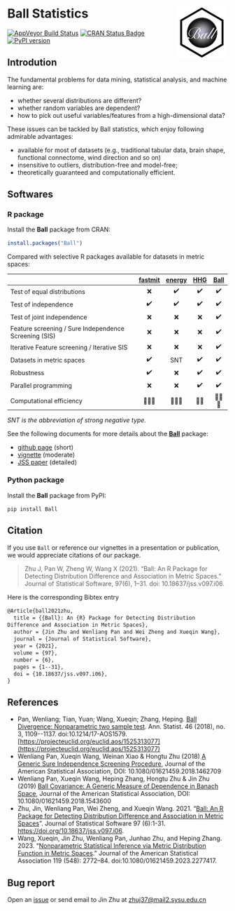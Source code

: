 Ball Statistics <img src='https://raw.githubusercontent.com/Mamba413/git_picture/master/ball_logo.png' align="right" height="120" />
===========

<!-- [![Travis Build Status](https://travis-ci.org/Mamba413/Ball.svg?branch=master)](https://travis-ci.org/Mamba413/Ball) -->
[![AppVeyor Build Status](https://ci.appveyor.com/api/projects/status/github/Mamba413/Ball?branch=master&svg=true)](https://ci.appveyor.com/project/Mamba413/Ball)
[![CRAN Status Badge](http://www.r-pkg.org/badges/version/Ball)](https://CRAN.R-project.org/package=Ball)
[![PyPI version](https://badge.fury.io/py/Ball.svg)](https://pypi.python.org/pypi/Ball/)

Introdution
----------
The fundamental problems for data mining, statistical analysis, and machine learning are:
- whether several distributions are different?
- whether random variables are dependent?
- how to pick out useful variables/features from a high-dimensional data?

These issues can be tackled by Ball statistics, which enjoy following admirable advantages:
- available for most of datasets (e.g., traditional tabular data, brain shape, functional connectome, wind direction and so on)
- insensitive to outliers, distribution-free and model-free;
- theoretically guaranteed and computationally efficient.

Softwares
----------
### R package
Install the **Ball** package from CRAN:        
```R
install.packages("Ball")
```
Compared with selective R packages available for datasets in metric spaces:

|                                   | [fastmit](https://cran.r-project.org/web/packages/fastmit) | [energy](https://cran.r-project.org/web/packages/energy) | [HHG](https://cran.r-project.org/web/packages/HHG) | [Ball](https://cran.r-project.org/web/packages/Ball) |
| :-------------------------------- | :----------------------------------------------------------: | :--------------------------------------------------------: | :--------------------------------------------------: | :----------------------------------------------------: |
| Test of equal distributions       | :x:                                                        | :heavy_check_mark:                                       | :heavy_check_mark:                                 | :heavy_check_mark:                                   |
| Test of independence              | :heavy_check_mark:                                         | :heavy_check_mark:                                       | :heavy_check_mark:                                 | :heavy_check_mark:                                   |
| Test of joint independence        | :x:                                                        | :x:                                                      | :x:                                                | :heavy_check_mark:                                   |
| Feature screening / Sure Independence Screening (SIS) | :x:                                                        | :x:                                                      | :x:                                                | :heavy_check_mark:                                   |
| Iterative Feature screening / Iterative SIS                     | :x:                                                        | :x:                                                      | :x:                                                | :heavy_check_mark:                                   |
| Datasets in metric spaces         | :heavy_check_mark:                                         | SNT                                   | :heavy_check_mark:                                 | :heavy_check_mark:                                   |
| Robustness                        | :heavy_check_mark:                                         | :x:                                                      | :heavy_check_mark:                                 | :heavy_check_mark:                                   |
| Parallel programming              | :x:                                                        | :x:                                                      | :heavy_check_mark:                                 | :heavy_check_mark:                                   |
| Computational efficiency          | :running::running::running:                                | :running::running::running:                              | :running::running:                                 | :running::running::walking:                          |

*SNT is the abbreviation of strong negative type.*

See the following documents for more details about the **[Ball](https://cran.r-project.org/web/packages/Ball)** package:
- [github page](https://github.com/Mamba413/Ball/tree/master/R-package) (short)
- [vignette](https://cran.r-project.org/web/packages/Ball/vignettes/Ball.html) (moderate)
- [JSS paper](https://arxiv.org/abs/1811.03750) (detailed)

### Python package
Install the **Ball** package from PyPI:        
```shell
pip install Ball
```

Citation
----------
If you use `Ball` or reference our vignettes in a presentation or publication, we would appreciate citations of our package.
> Zhu J, Pan W, Zheng W, Wang X (2021). “Ball: An R Package for Detecting Distribution Difference and Association in Metric Spaces.” Journal of Statistical Software, 97(6), 1–31. doi: 10.18637/jss.v097.i06.

Here is the corresponding Bibtex entry
```
@Article{ball2021zhu,
  title = {{Ball}: An {R} Package for Detecting Distribution Difference and Association in Metric Spaces},
  author = {Jin Zhu and Wenliang Pan and Wei Zheng and Xueqin Wang},
  journal = {Journal of Statistical Software},
  year = {2021},
  volume = {97},
  number = {6},
  pages = {1--31},
  doi = {10.18637/jss.v097.i06},
}
```


References
----------
- Pan, Wenliang; Tian, Yuan; Wang, Xueqin; Zhang, Heping. [Ball Divergence: Nonparametric two sample test](https://projecteuclid.org/euclid.aos/1525313077). Ann. Statist. 46 (2018), no. 3, 1109--1137. doi:10.1214/17-AOS1579. [https://projecteuclid.org/euclid.aos/1525313077](https://projecteuclid.org/euclid.aos/1525313077)
- Wenliang Pan, Xueqin Wang, Weinan Xiao & Hongtu Zhu (2018) [A Generic Sure Independence Screening Procedure](https://amstat.tandfonline.com/doi/full/10.1080/01621459.2018.1462709#.WupWaoiFM2x), Journal of the American Statistical Association, DOI: 10.1080/01621459.2018.1462709
- Wenliang Pan, Xueqin Wang, Heping Zhang, Hongtu Zhu & Jin Zhu (2019) [Ball Covariance: A Generic Measure of Dependence in Banach Space](https://doi.org/10.1080/01621459.2018.1543600), Journal of the American Statistical Association, DOI: 10.1080/01621459.2018.1543600
- Zhu, Jin, Wenliang Pan, Wei Zheng, and Xueqin Wang. 2021. “[Ball: An R Package for Detecting Distribution Difference and Association in Metric Spaces](https://www.jstatsoft.org/article/view/v097i06)”. Journal of Statistical Software 97 (6):1-31. https://doi.org/10.18637/jss.v097.i06.
- Wang, Xueqin, Jin Zhu, Wenliang Pan, Junhao Zhu, and Heping Zhang. 2023. “[Nonparametric Statistical Inference via Metric Distribution Function in Metric Spaces](https://www.tandfonline.com/doi/full/10.1080/01621459.2023.2277417).” Journal of the American Statistical Association 119 (548): 2772–84. doi:10.1080/01621459.2023.2277417.

Bug report
----------
Open an [issue](https://github.com/Mamba413/Ball/issues) or send email to Jin Zhu at zhuj37@mail2.sysu.edu.cn
